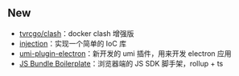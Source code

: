 ## New

- [tvrcgo/clash](https://github.com/tvrcgo/docker-library/tree/master/clash)：docker clash 增强版
- [injection](https://github.com/tvrcgo/injection)：实现一个简单的 IoC 库
- [umi-plugin-electron](https://github.com/tvrcgo/umi-plugin-electron)：新开发的 umi 插件，用来开发 electron 应用
- [JS Bundle Boilerplate](https://github.com/tvrcgo/create/tree/master/packages/jsbundle-umd-ts/content)：浏览器端的 JS SDK 脚手架，rollup + ts

<!-- ## Stats -->

<!-- ![](https://raw.githubusercontent.com/tvrcgo/github-stats/master/generated/overview.svg#gh-light-mode-only)
![](https://raw.githubusercontent.com/tvrcgo/github-stats/master/generated/languages.svg#gh-light-mode-only) -->
